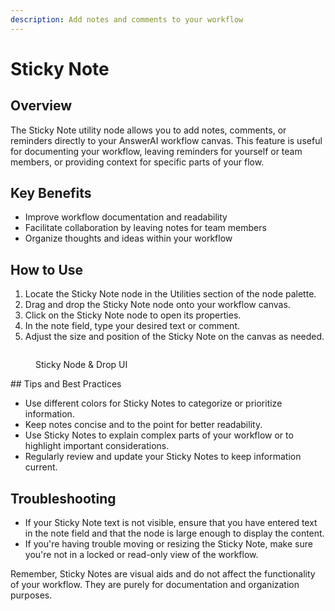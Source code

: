 ```yaml
---
description: Add notes and comments to your workflow
---
```


# Sticky Note

## Overview

The Sticky Note utility node allows you to add notes, comments, or reminders directly to your AnswerAI workflow canvas. This feature is useful for documenting your workflow, leaving reminders for yourself or team members, or providing context for specific parts of your flow.

## Key Benefits

-   Improve workflow documentation and readability
-   Facilitate collaboration by leaving notes for team members
-   Organize thoughts and ideas within your workflow

## How to Use

1. Locate the Sticky Note node in the Utilities section of the node palette.
2. Drag and drop the Sticky Note node onto your workflow canvas.
3. Click on the Sticky Note node to open its properties.
4. In the note field, type your desired text or comment.
5. Adjust the size and position of the Sticky Note on the canvas as needed.

<!-- TODO: Add a screenshot of the Sticky Note node on the canvas with its properties panel open -->
<figure><img src="/.gitbook/assets/screenshots/stickynote.png" alt="" /><figcaption><p> Sticky Node   &#x26; Drop UI</p></figcaption></figure>
## Tips and Best Practices

-   Use different colors for Sticky Notes to categorize or prioritize information.
-   Keep notes concise and to the point for better readability.
-   Use Sticky Notes to explain complex parts of your workflow or to highlight important considerations.
-   Regularly review and update your Sticky Notes to keep information current.

## Troubleshooting

-   If your Sticky Note text is not visible, ensure that you have entered text in the note field and that the node is large enough to display the content.
-   If you're having trouble moving or resizing the Sticky Note, make sure you're not in a locked or read-only view of the workflow.

Remember, Sticky Notes are visual aids and do not affect the functionality of your workflow. They are purely for documentation and organization purposes.
